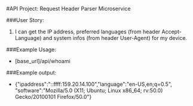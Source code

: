 #API Project: Request Header Parser Microservice

###User Story:
1. I can get the IP address, preferred languages (from header Accept-Language)
and system infos (from header User-Agent) for my device.

###Example Usage:
- [base_url]/api/whoami

###Example output:
- {"ipaddress":"::ffff:159.20.14.100","language":"en-US,en;q=0.5",
"software":"Mozilla/5.0 (X11; Ubuntu; Linux x86_64; rv:50.0) Gecko/20100101 Firefox/50.0"}